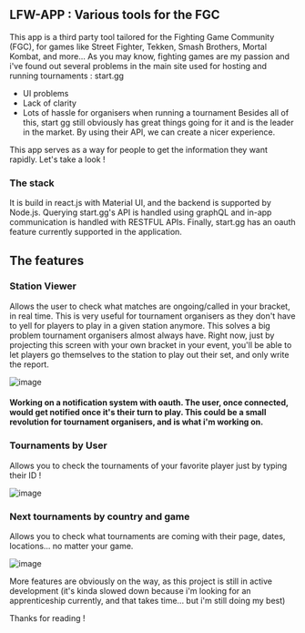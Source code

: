 ## LFW-APP : Various tools for the FGC

This app is a third party tool tailored for the Fighting Game Community (FGC), for games like Street Fighter, Tekken, Smash Brothers, Mortal Kombat, and more...
As you may know, fighting games are my passion and i've found out several problems in the main site used for hosting and running tournaments : start.gg
- UI problems
- Lack of clarity
- Lots of hassle for organisers when running a tournament
Besides all of this, start gg still obviously has great things going for it and is the leader in the market. By using their API, we can create a nicer experience.

This app serves as a way for people to get the information they want rapidly. Let's take a look !

### The stack
It is build in react.js with Material UI, and the backend is supported by Node.js. Querying start.gg's API is handled using graphQL and in-app communication is handled with RESTFUL APIs.
Finally, start.gg has an oauth feature currently supported in the application.

## The features

### Station Viewer

Allows the user to check what matches are ongoing/called in your bracket, in real time. 
This is very useful for tournament organisers as they don't have to yell for players to play in a given station anymore. This solves a big problem tournament organisers almost always have.
Right now, just by projecting this screen with your own bracket in your event, you'll be able to let players go themselves to the station to play out their set, and only write the report.

![image](https://github.com/user-attachments/assets/1dae55c6-d109-4be3-8647-21688c5644d4)

#### Working on a notification system with oauth. The user, once connected, would get notified once it's their turn to play. This could be a small revolution for tournament organisers, and is what i'm working on.

### Tournaments by User

Allows you to check the tournaments of your favorite player just by typing their ID !

![image](https://github.com/user-attachments/assets/e060ea42-19db-4525-bb7a-75ae0b17eaea)

### Next tournaments by country and game

Allows you to check what tournaments are coming with their page, dates, locations... no matter your game.

![image](https://github.com/user-attachments/assets/1d952e6a-37a1-40bc-897f-6b4895d2c2a3)

More features are obviously on the way, as this project is still in active development (it's kinda slowed down because i'm looking for an apprenticeship currently, and that takes time... but i'm still doing my best)

Thanks for reading !
